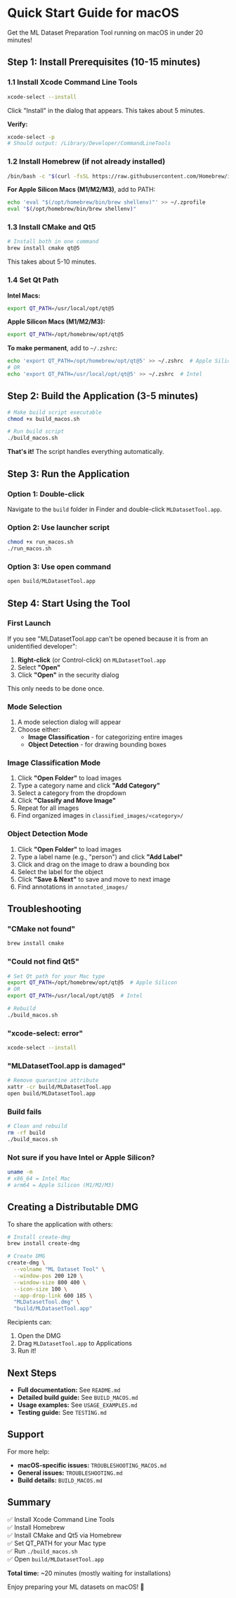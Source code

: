 # Quick Start Guide for macOS

Get the ML Dataset Preparation Tool running on macOS in under 20 minutes!

## Step 1: Install Prerequisites (10-15 minutes)

### 1.1 Install Xcode Command Line Tools

```bash
xcode-select --install
```

Click "Install" in the dialog that appears. This takes about 5 minutes.

**Verify:**
```bash
xcode-select -p
# Should output: /Library/Developer/CommandLineTools
```

### 1.2 Install Homebrew (if not already installed)

```bash
/bin/bash -c "$(curl -fsSL https://raw.githubusercontent.com/Homebrew/install/HEAD/install.sh)"
```

**For Apple Silicon Macs (M1/M2/M3)**, add to PATH:
```bash
echo 'eval "$(/opt/homebrew/bin/brew shellenv)"' >> ~/.zprofile
eval "$(/opt/homebrew/bin/brew shellenv)"
```

### 1.3 Install CMake and Qt5

```bash
# Install both in one command
brew install cmake qt@5
```

This takes about 5-10 minutes.

### 1.4 Set Qt Path

**Intel Macs:**
```bash
export QT_PATH=/usr/local/opt/qt@5
```

**Apple Silicon Macs (M1/M2/M3):**
```bash
export QT_PATH=/opt/homebrew/opt/qt@5
```

**To make permanent**, add to `~/.zshrc`:
```bash
echo 'export QT_PATH=/opt/homebrew/opt/qt@5' >> ~/.zshrc  # Apple Silicon
# OR
echo 'export QT_PATH=/usr/local/opt/qt@5' >> ~/.zshrc  # Intel
```

## Step 2: Build the Application (3-5 minutes)

```bash
# Make build script executable
chmod +x build_macos.sh

# Run build script
./build_macos.sh
```

**That's it!** The script handles everything automatically.

## Step 3: Run the Application

### Option 1: Double-click
Navigate to the `build` folder in Finder and double-click `MLDatasetTool.app`.

### Option 2: Use launcher script
```bash
chmod +x run_macos.sh
./run_macos.sh
```

### Option 3: Use open command
```bash
open build/MLDatasetTool.app
```

## Step 4: Start Using the Tool

### First Launch

If you see "MLDatasetTool.app can't be opened because it is from an unidentified developer":

1. **Right-click** (or Control-click) on `MLDatasetTool.app`
2. Select **"Open"**
3. Click **"Open"** in the security dialog

This only needs to be done once.

### Mode Selection

1. A mode selection dialog will appear
2. Choose either:
   - **Image Classification** - for categorizing entire images
   - **Object Detection** - for drawing bounding boxes

### Image Classification Mode

1. Click **"Open Folder"** to load images
2. Type a category name and click **"Add Category"**
3. Select a category from the dropdown
4. Click **"Classify and Move Image"**
5. Repeat for all images
6. Find organized images in `classified_images/<category>/`

### Object Detection Mode

1. Click **"Open Folder"** to load images
2. Type a label name (e.g., "person") and click **"Add Label"**
3. Click and drag on the image to draw a bounding box
4. Select the label for the object
5. Click **"Save & Next"** to save and move to next image
6. Find annotations in `annotated_images/`

## Troubleshooting

### "CMake not found"
```bash
brew install cmake
```

### "Could not find Qt5"
```bash
# Set Qt path for your Mac type
export QT_PATH=/opt/homebrew/opt/qt@5  # Apple Silicon
# OR
export QT_PATH=/usr/local/opt/qt@5  # Intel

# Rebuild
./build_macos.sh
```

### "xcode-select: error"
```bash
xcode-select --install
```

### "MLDatasetTool.app is damaged"
```bash
# Remove quarantine attribute
xattr -cr build/MLDatasetTool.app
open build/MLDatasetTool.app
```

### Build fails
```bash
# Clean and rebuild
rm -rf build
./build_macos.sh
```

### Not sure if you have Intel or Apple Silicon?
```bash
uname -m
# x86_64 = Intel Mac
# arm64 = Apple Silicon (M1/M2/M3)
```

## Creating a Distributable DMG

To share the application with others:

```bash
# Install create-dmg
brew install create-dmg

# Create DMG
create-dmg \
  --volname "ML Dataset Tool" \
  --window-pos 200 120 \
  --window-size 800 400 \
  --icon-size 100 \
  --app-drop-link 600 185 \
  "MLDatasetTool.dmg" \
  "build/MLDatasetTool.app"
```

Recipients can:
1. Open the DMG
2. Drag `MLDatasetTool.app` to Applications
3. Run it!

## Next Steps

- **Full documentation:** See `README.md`
- **Detailed build guide:** See `BUILD_MACOS.md`
- **Usage examples:** See `USAGE_EXAMPLES.md`
- **Testing guide:** See `TESTING.md`

## Support

For more help:
- **macOS-specific issues:** `TROUBLESHOOTING_MACOS.md`
- **General issues:** `TROUBLESHOOTING.md`
- **Build details:** `BUILD_MACOS.md`

## Summary

✅ Install Xcode Command Line Tools  
✅ Install Homebrew  
✅ Install CMake and Qt5 via Homebrew  
✅ Set QT_PATH for your Mac type  
✅ Run `./build_macos.sh`  
✅ Open `build/MLDatasetTool.app`  

**Total time:** ~20 minutes (mostly waiting for installations)

Enjoy preparing your ML datasets on macOS! 🎉

